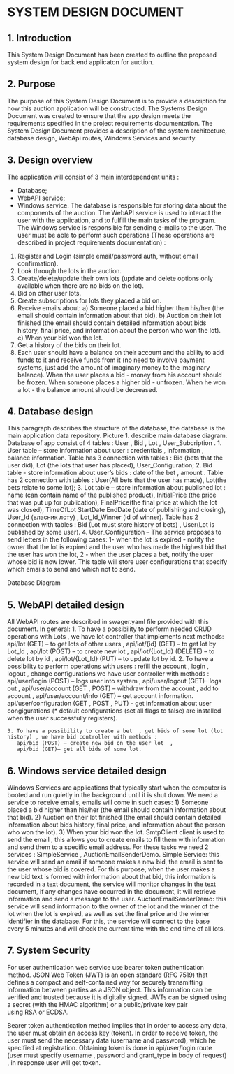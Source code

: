 # SYSTEM DESIGN DOCUMENT

## 1. Introduction
This System Design Document has been created to outline the proposed system design for back end applicaton for auction. 

## 2. Purpose
The purpose of this System Design Document  is to provide a description for how this auction application will be constructed. The Systems Design Document was created to ensure that the app design meets the requirements specified in the project requirements documentation. The System Design Document provides a description of the system architecture, database design, WebApi routes, Windows Services and security.
## 3. Design overview
The application will consist of 3 main interdependent units :
- Database;
- WebAPI service;
- Windows service.
The database is responsible for storing data about the components of the auction.
The WebAPI service is used to interact  the user with the application, and to fulfill the main tasks of the program.
The Windows service is responsible for sending e-mails to the user.
The user must be able to perform such operations (These operations are described in project requirements documentation) :
1. Register and Login (simple email/password auth, without email confirmation).
2. Look through the lots in the auction.
3. Create/delete/update their own lots (update and delete options only available when there are no bids on the lot).
4. Bid on other user lots.
5. Create subscriptions for lots they placed a bid on.
6. Receive emails about:
    a) Someone placed a bid higher than his/her (the email should contain information about that bid).
    b) Auction on their lot finished (the email should contain detailed information about bids history, final price, and information about the person who won the lot).
    c) When your bid won the lot.
7. Get a history of the bids on their lot.
8. Each user should have a balance on their account and the ability to add funds to it and receive funds from it (no need to involve payment systems, just add the amount of imaginary money to the imaginary balance). When the user places a bid - money from his account should be frozen. When someone places a higher bid - unfrozen. When he won a lot - the balance amount should be decreased.
## 4. Database design
This paragraph describes the structure of the database, the database is the main application data repository.
Picture 1. describe main database diagram. Database of app consist of 4 tables : User , Bid , Lot , User_Subcription .
    1. User table –  store information about user : credentials , information , balance information. Table has 3 connection with tables : Bid (bets that the user did), Lot (the lots that user has placed), User_Configuration;
    2. Bid table -  store information about user’s bids : date of the bet , amount . Table has 2 connection with tables : User(All bets that the user has made), Lot(the bets relate to some lot);
    3. Lot table – store information about published lot : name (can contain name of the published product), InitialPrice (the price that was put up for publication), FinalPrice(the final price at which the lot was closed), TimeOfLot StartDate EndDate (date of publishing and closing), User_Id (власник лоту) , Lot_Id_Winner (id of winner). Table has 2 connection with tables : Bid (Lot must store history of bets) , User(Lot is published by some user).
    4. User_Configuration – The service proposes to send letters in the following cases: 1- when the lot is expired - notify the owner that the lot is expired and the user who has made the highest bid that the user has won the lot, 2 - when the user places a bet, notify the user whose bid is now lower. This table will store user configurations that specify which emails to send and which not to send.





 Database Diagram






## 5. WebAPI detailed design
All WebAPI routes are described  in swager.yaml file provided with this document.
In general:
    1. To have a possibility to perform needed CRUD operations with Lots , we have lot controller that implements next methods: 
       api/lot (GET) – to get lots of other users ,
       api/lot/{id} (GET) – to get lot by Lot_Id , 
       api/lot (POST) – to create new lot , 
       api/lot/{Lot_Id} (DELETE) – to delete lot by id , 
       api/lot/{Lot_Id} (PUT) – to update lot by id.
   2. To have a possibility to perform operations with users : refill the account , login , logout , change configurations we have user        controller with methods : 
       api/user/login (POST) – logs user into system , 
       api/user/logout (GET)– logs out , 
       api/user/account (GET , POST) – withdraw from the account , add to account , 
       api/user/account/info (GET) – get account information.
       api/user/configuration (GET , POST , PUT) -  get information about user congigurations (* default configurations (set all flags to false) are installed when the user successfully registers).
       
    3. To have a possibility to create a bet  , get bids of some lot (lot history) , we have bid controller with methods : 
       api/bid (POST) – create new bid on the user lot  , 
       api/bid (GET)– get all bids of some lot.

## 6. Windows service detailed design
Windows Services are applications that typically start when the computer is booted and run quietly in the background until it is shut down.
We need a service to receive emails, emails will come in such cases:
    1) Someone placed a bid higher than his/her (the email should contain information about that bid).
    2) Auction on their lot finished (the email should contain detailed information about bids history, final price, and information about the person who won the lot).
    3) When your bid won the lot.
SmtpClient client is used to send the email , this allows you to create emails to fill them with information and send them to a specific email address.
For these tasks we need 2 services : SimpleService , AuctionEmailSenderDemo.
Simple Service: this service will send an email if someone makes a new bid, the email is sent to the user whose bid is covered. For this purpose, when the user makes a new bid text is formed with information about that bid, this information is recorded in a text document, the service will monitor changes in the text document, if any changes have occurred in the document, it will retrieve information and send a message to the user.
AuctionEmailSenderDemo: this service will send information to the owner of the lot and the winner of the lot when the lot is expired, as well as set the final price and the winner identifier in the database. For this, the service will connect to the base every 5 minutes and will check the current time with the end time of all lots.
## 7. System Security 
For user authentication web service use bearer token authentication method.
JSON Web Token (JWT) is an open standard (RFC 7519) that defines a compact and self-contained way for securely transmitting information between parties as a JSON object. This information can be verified and trusted because it is digitally signed. JWTs can be signed using a secret (with the HMAC algorithm) or a public/private key pair using RSA or ECDSA. 

Bearer token authentication method implies that in order to access any data, the user must obtain an access key (token). In order to receive token, the user must send the necessary data (username and password), which he specified at registration. Obtaining token is done in api/user/login route (user must specify username , password and grant_type in body of request) , in response user will get token. 
